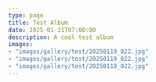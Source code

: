 ```yaml
---
type: page
title: Test Album
date: 2025-01-31T07:00:00
description: A cool test album
images:
- "images/gallery/test/20250119_022.jpg"
- "images/gallery/test/20250119_022.jpg"
- "images/gallery/test/20250119_022.jpg"
---
```


